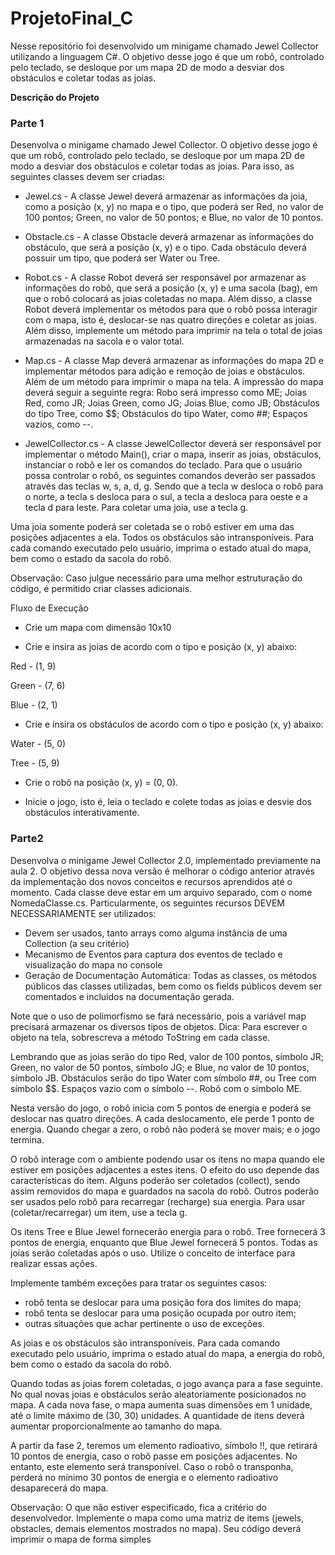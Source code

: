 # ProjetoFinal_C

Nesse repositório foi desenvolvido um minigame chamado Jewel Collector utilizando a linguagem C#. O objetivo desse jogo é que um robô, controlado pelo teclado, se desloque por um mapa 2D de modo a desviar dos obstáculos e coletar todas as joias.

**Descrição do Projeto**

### **Parte 1**

Desenvolva o minigame chamado Jewel Collector. O objetivo desse jogo é que um robô, controlado pelo teclado, se desloque por um mapa 2D de modo a desviar dos obstáculos e coletar todas as joias. Para isso, as seguintes classes devem ser criadas:

* Jewel.cs - A classe Jewel deverá armazenar as informações da joia, como a posição (x, y) no mapa e o tipo, que poderá ser Red, no valor de 100 pontos; Green, no valor de 50 pontos; e Blue, no valor de 10 pontos.

* Obstacle.cs - A classe Obstacle deverá armazenar as informações do obstáculo, que será a posição (x, y) e o tipo. Cada obstáculo deverá possuir um tipo, que poderá ser Water ou Tree.

* Robot.cs - A classe Robot deverá ser responsável por armazenar as informações do robô, que será a posição (x, y) e uma sacola (bag), em que o robô colocará as joias coletadas no mapa. Além disso, a classe Robot deverá implementar os métodos para que o robô possa interagir com o mapa, isto é, deslocar-se nas quatro direções e coletar as joias. Além disso, implemente um método para imprimir na tela o total de joias armazenadas na sacola e o valor total.

* Map.cs - A classe Map deverá armazenar as informações do mapa 2D e implementar métodos para adição e remoção de joias e obstáculos. Além de um método para imprimir o mapa na tela. A impressão do mapa deverá seguir a seguinte regra: Robo será impresso como ME; Joias Red, como JR; Joias Green, como JG; Joias Blue, como JB; Obstáculos do tipo Tree, como $$; Obstáculos do tipo Water, como ##; Espaços vazios, como --.

* JewelCollector.cs - A classe JewelCollector deverá ser responsável por implementar o método Main(), criar o mapa, inserir as joias, obstáculos, instanciar o robô e ler os comandos do teclado. Para que o usuário possa controlar o robô, os seguintes comandos deverão ser passados através das teclas w, s, a, d, g. Sendo que a tecla w desloca o robô para o norte, a tecla s desloca para o sul, a tecla a desloca para oeste e a tecla d para leste. Para coletar uma joia, use a tecla g.

Uma joia somente poderá ser coletada se o robô estiver em uma das posições adjacentes a ela. Todos os obstáculos são intransponíveis. Para cada comando executado pelo usuário, imprima o estado atual do mapa, bem como o estado da sacola do robô.

Observação: Caso julgue necessário para uma melhor estruturação do código, é permitido criar classes adicionais.

Fluxo de Execução

- Crie um mapa com dimensão 10x10

- Crie e insira as joias de acordo com o tipo e posição (x, y) abaixo:

Red - (1, 9)

Green - (7, 6)

Blue - (2, 1)

- Crie e insira os obstáculos de acordo com o tipo e posição (x, y) abaixo:

Water - (5, 0)

Tree - (5, 9)

- Crie o robô na posição (x, y) = (0, 0).

- Inicie o jogo, isto é, leia o teclado e colete todas as joias e desvie dos obstáculos interativamente.


### **Parte2**

Desenvolva o minigame Jewel Collector 2.0, implementado previamente na aula 2. O objetivo dessa nova versão é melhorar o código anterior através da implementação dos novos conceitos e recursos aprendidos até o momento. Cada classe deve estar em um arquivo separado, com o nome NomedaClasse.cs. Particularmente, os seguintes recursos DEVEM NECESSARIAMENTE ser utilizados:

* Devem ser usados, tanto arrays como alguma instância de uma Collection (a seu critério)
* Mecanismo de Eventos para captura dos eventos de teclado e visualização do mapa no console
* Geração de Documentação Automática: Todas as classes, os métodos públicos das classes utilizadas, bem como os fields públicos devem ser comentados e incluídos na documentação gerada.

Note que o uso de polimorfismo se fará necessário, pois a variável map precisará armazenar os diversos tipos de objetos. Dica: Para escrever o objeto na tela, sobrescreva a método ToString em cada classe.

Lembrando que as joias serão do tipo Red, valor de 100 pontos, símbolo JR; Green, no valor de 50 pontos, símbolo JG; e Blue, no valor de 10 pontos, símbolo JB. Obstáculos serão do tipo Water com símbolo ##, ou Tree com símbolo $$. Espaços vazio com o símbolo --. Robô com o símbolo ME.

Nesta versão do jogo, o robô inicia com 5 pontos de energia e poderá se deslocar nas quatro direções. A cada deslocamento, ele perde 1 ponto de energia. Quando chegar a zero, o robô não poderá se mover mais; e o jogo termina.

O robô interage com o ambiente podendo usar os itens no mapa quando ele estiver em posições adjacentes a estes itens. O efeito do uso depende das características do item. Alguns poderão ser coletados (collect), sendo assim removidos do mapa e guardados na sacola do robô. Outros poderão ser usados pelo robô para recarregar (recharge) sua energia. Para usar (coletar/recarregar) um item, use a tecla g.

Os itens Tree e Blue Jewel fornecerão energia para o robô. Tree fornecerá 3 pontos de energia, enquanto que Blue Jewel fornecerá 5 pontos. Todas as joias serão coletadas após o uso. Utilize o conceito de interface para realizar essas ações.

Implemente também exceções para tratar os seguintes casos:

- robô tenta se deslocar para uma posição fora dos limites do mapa;
- robô tenta se deslocar para uma posição ocupada por outro item;
- outras situações que achar pertinente o uso de exceções.

As joias e os obstáculos são intransponíveis. Para cada comando executado pelo usuário, imprima o estado atual do mapa, a energia do robô, bem como o estado da sacola do robô.

Quando todas as joias forem coletadas, o jogo avança para a fase seguinte. No qual novas joias e obstáculos serão aleatoriamente posicionados no mapa. A cada nova fase, o mapa aumenta suas dimensões em 1 unidade, até o limite máximo de (30, 30) unidades. A quantidade de itens deverá aumentar proporcionalmente ao tamanho do mapa.

A partir da fase 2, teremos um elemento radioativo, símbolo !!, que retirará 10 pontos de energia, caso o robô passe em posições adjacentes. No entanto, este elemento será transponível. Caso o robô o transponha, perderá no mínimo 30 pontos de energia e o elemento radioativo desaparecerá do mapa.

Observação: O que não estiver especificado, fica a critério do desenvolvedor.
Implemente o mapa como uma matriz de items (jewels, obstacles, demais elementos mostrados no mapa). Seu código deverá imprimir o mapa de forma simples
